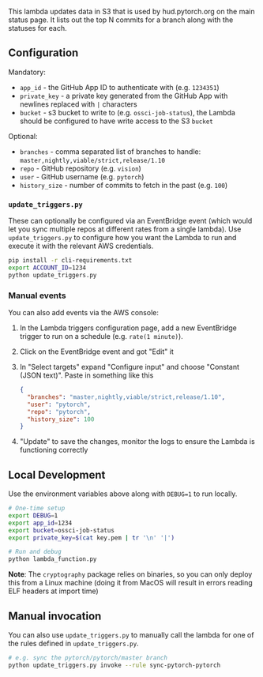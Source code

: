 This lambda updates data in S3 that is used by hud.pytorch.org on the main status page. It lists out the top N commits for a branch along with the statuses for each.

## Configuration

Mandatory:

- `app_id` - the GitHub App ID to authenticate with (e.g. `1234351`)
- `private_key` - a private key generated from the GitHub App with newlines replaced with `|` characters
- `bucket` - s3 bucket to write to (e.g. `ossci-job-status`), the Lambda should be configured to have write access to the S3 `bucket`

Optional:

- `branches` - comma separated list of branches to handle: `master,nightly,viable/strict,release/1.10`
- `repo` - GitHub repository (e.g. `vision`)
- `user` - GitHub username (e.g. `pytorch`)
- `history_size` - number of commits to fetch in the past (e.g. `100`)

### `update_triggers.py`

These can optionally be configured via an EventBridge event (which would let you sync multiple repos at different rates from a single lambda). Use `update_triggers.py` to configure how you want the Lambda to run and execute it with the relevant AWS credentials.

```bash
pip install -r cli-requirements.txt
export ACCOUNT_ID=1234
python update_triggers.py
```

### Manual events

You can also add events via the AWS console:

1. In the Lambda triggers configuration page, add a new EventBridge trigger to run on a schedule (e.g. `rate(1 minute)`).
2. Click on the EventBridge event and got "Edit" it
3. In "Select targets" expand "Configure input" and choose "Constant (JSON text)". Paste in something like this

   ```json
   {
     "branches": "master,nightly,viable/strict,release/1.10",
     "user": "pytorch",
     "repo": "pytorch",
     "history_size": 100
   }
   ```

4. "Update" to save the changes, monitor the logs to ensure the Lambda is functioning correctly

## Local Development

Use the environment variables above along with `DEBUG=1` to run locally.

```bash
# One-time setup
export DEBUG=1
export app_id=1234
export bucket=ossci-job-status
export private_key=$(cat key.pem | tr '\n' '|')

# Run and debug
python lambda_function.py
```

**Note**: The `cryptography` package relies on binaries, so you can only deploy this from a Linux machine (doing it from MacOS will result in errors reading ELF headers at import time)

## Manual invocation

You can also use `update_triggers.py` to manually call the lambda for one of the rules defined in `update_triggers.py`.

```bash
# e.g. sync the pytorch/pytorch/master branch
python update_triggers.py invoke --rule sync-pytorch-pytorch
```
